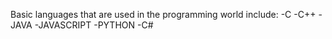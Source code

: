 Basic languages that are used in the programming world include:
  -C
  -C++
  -JAVA
  -JAVASCRIPT
  -PYTHON
  -C#
  
